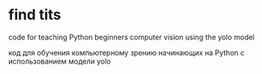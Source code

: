 # find tits
code for teaching Python beginners computer vision using the yolo model

код для обучения компьютерному зрению начинающих на Python с использованием модели yolo
